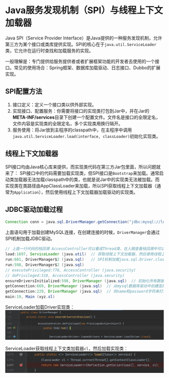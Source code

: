 # Java服务发现机制（SPI）与线程上下文加载器

Java SPI（Service Provider Interface）是Java提供的一种服务发现机制，允许第三方为某个接口或类库提供实现。SPI的核心在于`java.util.ServiceLoader`类，它允许在运行时查找和加载服务的实现。

一般理解是：专门提供给服务提供者或者扩展框架功能的开发者去使用的一个接口。常见的使用场合：Spring框架、数据库加载驱动、日志接口、Dubbo的扩展实现。

## SPI配置方法

1. 接口定义：定义一个接口类以供外部实现。
2. 实现接口、配置服务：你需要将接口的实现类打包到Jar中，并在Jar的**META-INF/services**目录下创建一个配置文件。文件名是接口的全限定名，文件内容是实现类的全限定名，多个实现类用换行隔开。
3. 服务使用：将Jar放到主程序的classpath中，在主程序中调用`java.util.ServiceLoader.load(interface, classLoader)`初始化实现类。

## 线程上下文加载器

SPI接口均由Java核心库来提供，而实现类代码在第三方Jar包里面，所以问题就来了：
SPI接口中的代码需要加载实现类，但SPI接口是`Bootstrap`来加载。通常启动类加载器无法加载classpath中的类，也就是说Jar中的实现类无法被加载。而实现类在类路径由AppClassLoader来加载，所以SPI获取线程上下文加载器（通常为`Application`），然后使用线程上下文加载器加载驱动的实现类。

## JDBC驱动加载过程

```java
Connection conn = java.sql.DriverManager.getConnection("jdbc:mysql://localhost:3306/t_sql", "name", "password");
```

上面语句用于加载创建MySQL连接，在创建连接的时候，`DriverManager`会通过SPI机制加载JDBC驱动。

```java
// 上面一行代码的栈回溯 AccessController可以看成Thread类，在人眼查看栈回溯中可以跳过
load:1697, ServiceLoader (java.util)  // 获取线程上下文加载器，然后使用线程上下文加载实现类
run:601, DriverManager$2 (java.sql)   // SPI机制加载java.sql.Driver.class的实现类
run:598, DriverManager$2 (java.sql)  
// executePrivileged:776, AccessController (java.security)
// doPrivileged:318, AccessController (java.security)
ensureDriversInitialized:598, DriverManager (java.sql)  // 初始化所有数据库驱动
getConnection:669, DriverManager (java.sql)  // 从mysql数据库驱动中创建连接
getConnection:229, DriverManager (java.sql)  // 将name和password字符串打包
main:19, Main (xyz.sl)
```

ServiceLoader加载Driver实现类：
![ensure-drivers-initialized.png](ensure-drivers-initialized.png)

ServiceLoader获取线程上下文类加载器`cl`，然后加载实现类：
![get-thread-loader-and-load.png](get-thread-loader-and-load.png)